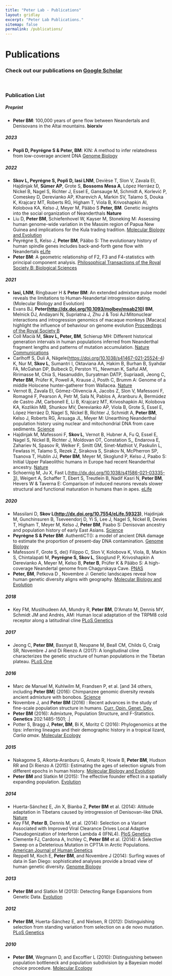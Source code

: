 ```yaml
---
title: "Peter Lab - Publications"
layout: gridlay
excerpt: "Peter Lab Publications."
sitemap: false
permalink: /publications/
---
```



# Publications


### Check out our publications on [Google Scholar](https://scholar.google.com/citations?user=AhSCOR4AAAAJ)
<!--<img src = "{{ site.url}}{{ site.baseurl}}/images/pubpic/PLOSgeneticsAug2017cover.png" class="img-responsive" width = "25%" style="float: right; padding-left: 15px" />-->
<br>

### **Publication List**
##### Preprint 
- __Peter BM__: 100,000 years of gene flow between Neandertals and Denisovans in the Altai mountains. **biorxiv** 

##### 2023
- **Popli D, Peyrégne S & Peter, BM**: KIN: A method to infer relatedness from low-coverage ancient DNA [Genome Biology](http://dx.doi.org/10.1186/s13059-023-02847-7)

##### 2022
- **Skov L, Peyrégne S, Popli D, Iasi LNM**, Devièse T, Slon V, Zavala EI, Hajdinjak M, **Sümer AP**, Grote S, **Bossoms Mesa A**, López Herráez D, Nickel B, Nagel S, Richter J, Essel E, Gansauge M, Schmidt A, Korlević P, Comeskey D, Derevianko AP, Kharevich A, Markin SV, Talamo S, Douka K, Krajcarz MT, Roberts RG, Higham T, Viola B, Krivoshapkin AI, Kolobova KA, Kelso J, Meyer M, Pääbo S **Peter, BM**. Genetic insights into the social organization of Neanderthals **Nature**
- Liu D, **Peter BM**, Schiefenhovel W, Kayser M, Stoneking M: Assessing human genome-wide variation in the Massim region of Papua New Guinea and implications for the Kula trading tradition. [Molecular Biology and Evolution](http://dx.doi.org/10.1093/molbev/msac165)
- Peyrégne S, Kelso J, **Peter BM**, Pääbo S: The evolutionary history of human spindle genes includes back-and-forth gene flow with Neandertals [eLife](http://dx.doi.org/10.7554/eLife.75464)
- **Peter BM**: A geometric relationship of F2, F3 and F4-statistics with principal component analysis. [Philosophical Transactions of the Royal Society B: Biological Sciences](http://dx.doi.org/10.1098/rstb.2020.0413)

##### 2021
- **Iasi, LNM**, Ringbauer H & **Peter BM**: An extended admixture pulse model reveals the limitations to Human-Neandertal introgression dating. (Molecular Biology and Evolution)
- Evans BJ, **Peter(http://dx.doi.org/10.1093/molbev/msab210) BM**, Melnick DJ, Andayani N, Supriatna J, Zhu J & Tosi AJ:Mitonuclear interactions and introgression genomics of macaque monkeys [Macaca] highlight the influence of behaviour on genome evolution [Proceedings of the Royal Society B](http://dx.doi.org/10.1098/rspb.2021.1756)
- Coll Macià M, **Skov L, Peter, BM**, Schierup MH: Different historical generation intervals in human populations inferred from Neanderthal fragment lengths and patterns of mutation accumulation. [Nature Communications]()
- Carlhoff S, Duli A, Nägele(https://doi.org/10.1038/s41467-021-25524-4) K, Nur M, **Skov L**, Sumantri I, Oktaviana AA, Hakim B, Burhan B, Syahdar FA, McGahan DP, Bulbeck D, Perston YL, Newman K, Saiful AM, Ririmasse M, Chia S, Hasanuddin, Suryatman DATP, Supriaadi, Jeong C, **Peter BM**, Prüfer K, Powell A, Krause J, Posth C, Brumm A: Genome of a middle Holocene hunter-gatherer from Wallacea. [Nature](http://dx.doi.org/10.1038/s41586-021-03823-6)
- Vernot B, Zavala EI, Gómez-Olivencia A, Jacobs Z, Slon V, Mafessoni F, Romagné F, Pearson A, Petr M, Sala N, Pablos A, Aranburu A, Bermúdez de Castro JM, Carbonell E, Li B, Krajcarz MT, Krivoshapkin AI, Kolobova KA, Kozlikin MB, Shunkov MV, Derevianko AP, Viola B, Grote S, Essel E, López Herráez D, Nagel S, Nickel B, Richter J, Schmidt A, **Peter BM**, Kelso J, Roberts RG, Arsuaga JL, Meyer M: Unearthing Neanderthal population history using nuclear and mitochondrial DNA from cave sediments. [Science]()
- Hajdinjak M, Mafessoni F, **Skov L**, Vernot B, Hubner A, Fu Q, Essel E, Nagel S, Nickel B, Richter J, Moldovan OT, Constation S,, Endarova E, Zahariev N, Spasov R, Welker F, Smitt GM, Sinet-Mathiot V, Paskulin L, Fewlass H, Talamo S, Rezek Z, Sirakova S, Sirakov N, McPherron SP, Tsanova T, Hublin JJ, **Peter BM**, Meyer M, Skoglund P, Kelso J, Paabo S: Initial Upper Palaeolithic humans in Europe had recent Neanderthal ancestry. [Nature]()
- Schoernig M, Ju X, Fast L(http://dx.doi.org/10.1038/s41586-021-03335-3), Weigert A, Schaffer T, Ebert S, Treutlein B, Nadif Kasri N, **Peter BM**, Hevers W & Taverna E: Comparison of induced neurons reveals slower structural and functional maturation in humans than in apes. [eLife]()

##### 2020
- Massilani D, **Skov L(http://dx.doi.org/10.7554/eLife.59323)**, Hajdinjak M, Gunchinsuren B, Tseveendorj D, Yi S, Lee J, Nagel S, Nickel B, Devies T, Higham T, Meyer M, Kelso J, **Peter BM**, Paabo S: Denisovan ancestry and population history of early East Asians. [Science](Science)
- **Peyrėgne S & Peter BM**: AuthentiCT(): a model of ancient DNA damage to estimate the proportion of present-day DNA contamination. [Genome Biology]()
- Mafessoni F, Grote S, de() Filippo C, Slon V, Kolobova K, Viola, B, Markin S, Chintalapati M, **Peyrégne S, Skov L**, Skoglund P, Krivoshapkin A Derevianko A, Meyer M, Kelso B, **Peter B**, Prüfer K & Pääbo S: A high-coverage Neandertal genome from Chagyrskaya Cave. [PNAS]()
- **Peter, BM**, Petkova D , Novembre J: Genetic landscapes reveal how human genetic diversity aligns with geography. [Molecular Biology and Evolution]()

##### 2018
- Key FM, Muslihudeen AA, Mundry R, **Peter BM**, D'Amato M, Dennis MY, Schmidt JM and Andrés, AM: Human local adaptation of the TRPM8 cold receptor along a latitudinal cline [PLoS Genetics]()

##### 2017
- Jeong C, **Peter BM**, Basnyat B, Neupane M, Beall CM, Childs G, Craig SR, Novembre J and Di Rienzo A (2017): A longitudinal cline characterizes the genetic structure of human populations in the Tibetan plateau. [PLoS One]()

##### 2016
- Marc de Manuel M, Kuhlwilm M, Frandsen P, et al. \[and 34 others, including **Peter BM**\] (2016): Chimpanzee genomic diversity reveals ancient admixture with bonobos. [Science]()
- Novembre J, and **Peter BM** (2016) : Recent advances in the study of fine-scale population structure in humans. [Curr. Opin. Genet. Dev.]()
- **Peter BM** (2016): Admixture, Population Structure, and F-Statistics. **Genetics** 202:1485-1501; .|
- Potter S, Bragg J, **Peter, BM**, Bi K, Moritz C (2016): Phylogenomics at the tips: inferring lineages and their demographic history in a tropical lizard, *Carlia amax*. [Molecular Ecology]()

##### 2015
- Nakagome S, Alkorta-Aranburu G, Amato R, Howie B, **Peter BM**, Hudson RR and Di Rienzo A (2015): Estimating the ages of selection signals from different epochs in human history. [Molecular Biology and Evolution]()
- **Peter BM** and Slatkin M (2015): The effective founder effect in a spatially expanding population. [Evolution]()

##### 2014
- Huerta-Sánchez E, Jin X, Bianba Z, **Peter BM** et al. (2014): Altitude adaptation in Tibetans caused by introgression of Denisovan-like DNA. [Nature]()
- Key FM, **Peter B**, Dennis M, et al. (2014): Selection on a Variant Associated with Improved Viral Clearance Drives Local Adaptive Pseudogenization of Interferon Lambda 4 (IFNL4). [PloS Genetics]()
- Clemente FJ, Cardona A, Inchley C, **Peter BM** et al. (2014): A Selective Sweep on a Deleterious Mutation in CPT1A in Arctic Populations. [American Journal of Human Genetics]()
- Reppell M, Koch E, **Peter BM**, and Novembre J (2014): Surfing waves of data in San Diego: sophisticated analyses provide a broad view of human genetic diversity. [Genome Biology]()

##### 2013
- **Peter BM** and Slatkin M (2013): Detecting Range Expansions from Genetic Data. [Evolution]()

##### 2012
- **Peter BM**, Huerta-Sánchez E, and Nielsen, R (2012): Distinguishing selection from standing variation from selection on a de novo mutation. [PLoS Genetics]()

##### 2010
- **Peter BM**, Wegmann D, and Excoffier L (2010): Distinguishing between population bottleneck and population subdivision by a Bayesian model choice procedure. [Molecular Ecology]()
